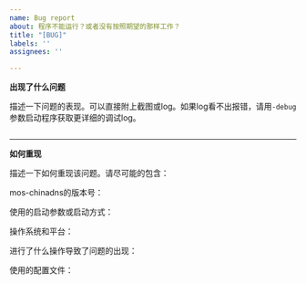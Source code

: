 ```yaml
---
name: Bug report
about: 程序不能运行？或者没有按照期望的那样工作？
title: "[BUG]"
labels: ''
assignees: ''

---
```


<!--感谢您热心的反馈Bug。您的描述越详细越有助于定位和解决Bug。 -->

**出现了什么问题**

描述一下问题的表现。可以直接附上截图或log。如果log看不出报错，请用`-debug`参数启动程序获取更详细的调试log。

<!--如果有log，复制下面的框里 -->
```txt

```

---

**如何重现**

描述一下如何重现该问题。请尽可能的包含：

mos-chinadns的版本号：

使用的启动参数或启动方式：

操作系统和平台：

进行了什么操作导致了问题的出现：

使用的配置文件：

<!-- 将配置文件复制复制下面的框里，注意：ECS部分的配置可能泄漏隐私，记得打码。 -->
```yaml

````
